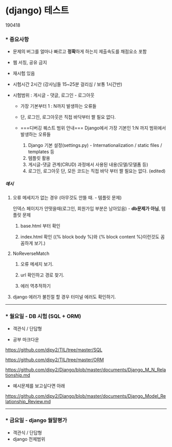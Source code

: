 # (django) 테스트

190418

### * 중요사항

* 문제의 버그를 얼마나 빠르고 **정확**하게 하는지 제출속도를 채점요소 포함

* 웹 서칭, 공유 금지

* 재시험 있음

* 시험시간 2시간 (강사님들 15~25분 걸리심 / 보통 1시간반)

* 시험범위 : 게시글 - 댓글, 로그인 - 로그아웃

  * 가장 기본부터 1 : N까지 발생하는 오류들

  * 단, 로그인, 로그아웃은 직접 바닥부터 짤 필요 없다.
  * ===디버깅 퀘스트 범위 안내===
    Django에서 가장 기본인 1:N 까지 범위에서 발생하는 오류들
    1. Django 기본 설정(settings.py) - Internationalization / static files / templates 등
    2. 템플릿 활용
    3. 게시글-댓글 관계(CRUD) 과정에서 사용된 내용(모델/모델폼 등)
    4. 로그인, 로그아웃
      단, 모든 코드는 직접 바닥 부터 짤 필요는 없다. (edited) 

##### 예시

1. 오류 메세지가 없는 경우 (아무것도 안뜰 때. - 템플릿 문제)

   인덱스 페이지가 안떳을때(로그인, 회원가입 부분은 남아있음) - **db문제가 아님**, 템플릿 문제

   1) base.html 부터 확인

   2) index.html 확인 ({% block body %}와 {% block content %}이런것도 꼼꼼하게 보기.)

2. NoReverseMatch

   1) 오류 메세지 보기.

   2) url 확인하고 경로 찾기.

   3) 에러 역추적하기

3. django 에러가 불친절 할 경우 터미널 에러도 확인하기.

________________________

### * 월요일 - DB 시험 (SQL + ORM)

* 객관식 / 단답형

* 공부 마크다운

<https://github.com/djpy2/TIL/tree/master/SQL>

<https://github.com/djpy2/TIL/tree/master/ORM>

https://github.com/djpy2/Django/blob/master/documents/Django_M_N_Relationship.md

* 예시문제를 보고싶다면 아래

<https://github.com/djpy2/Django/blob/master/documents/Django_Model_Relationship_Review.md>



________________________

### * 금요일 - django 월말평가

* 객관식 / 단답형
* django 전체범위